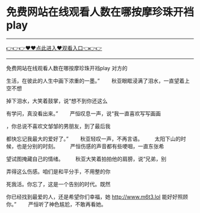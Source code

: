 # 免费网站在线观看人数在哪按摩珍珠开裆play

<hr/><a href="https://github.com/naisfd/hais/issues/1">👉👉👉♥♥点此进入♥观看入口👈👉👉</a><hr/>

免费网站在线观看人数在哪按摩珍珠开裆play
对方的

生活，在彼此的人生中画下浓重的一墨。”
　　秋亚眼眶浸满了泪水，一直望着上空不想

掉下泪水，大笑着鼓掌，说“想不到你还这么

有学问，真没看出来。”
　　严恒叹息一声，说“我一直喜欢写写画画

，你总说不喜欢文邹邹的男朋友，到了最后我

都快忘记我最大的爱好了。”
　　秋亚轻叹一声，不再言语。
　　太阳下山的时候，也是分别的时刻。
　　严恒伤感的声音都有些哽咽，一直东张希

望试图掩藏自己的情绪。
　　秋亚大笑着拍拍他的肩膀，说“兄弟，别

弄得这么伤感。咱们是和平分手，不用整的你

死我活。你忘了，这是一个告别的时代。既然

你已经找到最爱的人，还是希望你们幸福，她
http://www.m6t3.lol
能好好照顾你。”
　　严恒听了神色尴尬，不敢再看她。
